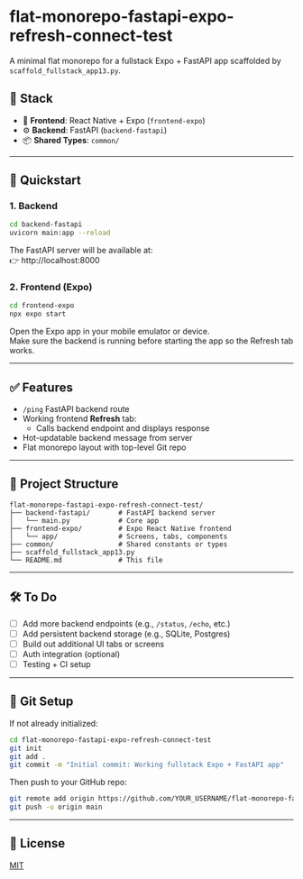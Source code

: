 # flat-monorepo-fastapi-expo-refresh-connect-test

A minimal flat monorepo for a fullstack Expo + FastAPI app scaffolded by `scaffold_fullstack_app13.py`.

## 🧱 Stack

- 📱 **Frontend**: React Native + Expo (`frontend-expo`)
- ⚙️ **Backend**: FastAPI (`backend-fastapi`)
- 📦 **Shared Types**: `common/`

---

## 🚀 Quickstart

### 1. Backend

```bash
cd backend-fastapi
uvicorn main:app --reload
```

The FastAPI server will be available at:  
👉 http://localhost:8000

### 2. Frontend (Expo)

```bash
cd frontend-expo
npx expo start
```

Open the Expo app in your mobile emulator or device.  
Make sure the backend is running before starting the app so the Refresh tab works.

---

## ✅ Features

- `/ping` FastAPI backend route
- Working frontend **Refresh** tab:
  - Calls backend endpoint and displays response
- Hot-updatable backend message from server
- Flat monorepo layout with top-level Git repo

---

## 📌 Project Structure

```
flat-monorepo-fastapi-expo-refresh-connect-test/
├── backend-fastapi/       # FastAPI backend server
│   └── main.py            # Core app
├── frontend-expo/         # Expo React Native frontend
│   └── app/               # Screens, tabs, components
├── common/                # Shared constants or types
├── scaffold_fullstack_app13.py
└── README.md              # This file
```

---

## 🛠️ To Do

- [ ] Add more backend endpoints (e.g., `/status`, `/echo`, etc.)
- [ ] Add persistent backend storage (e.g., SQLite, Postgres)
- [ ] Build out additional UI tabs or screens
- [ ] Auth integration (optional)
- [ ] Testing + CI setup

---

## 🧪 Git Setup

If not already initialized:

```bash
cd flat-monorepo-fastapi-expo-refresh-connect-test
git init
git add .
git commit -m "Initial commit: Working fullstack Expo + FastAPI app"
```

Then push to your GitHub repo:

```bash
git remote add origin https://github.com/YOUR_USERNAME/flat-monorepo-fastapi-expo-refresh-connect-test.git
git push -u origin main
```

---

## 🪪 License

[MIT](LICENSE)

